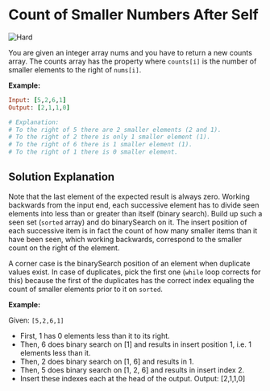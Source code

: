 # Count of Smaller Numbers After Self

![Hard](https://img.shields.io/badge/Difficulty-Hard-red)

You are given an integer array nums and you have to return a new counts array. The counts array has the property where `counts[i]` is the number of smaller elements to the right of `nums[i]`.

**Example:**

```ruby
Input: [5,2,6,1]
Output: [2,1,1,0] 

# Explanation:
# To the right of 5 there are 2 smaller elements (2 and 1).
# To the right of 2 there is only 1 smaller element (1).
# To the right of 6 there is 1 smaller element (1).
# To the right of 1 there is 0 smaller element.
```

## Solution Explanation

Note that the last element of the expected result is always zero. Working backwards from the input end, each successive element has to divide seen elements into less than or greater than itself (binary search). Build up such a seen set (`sorted` array) and do binarySearch on it. The insert position of each successive item is in fact the count of how many smaller items than it have been seen, which working backwards, correspond to the smaller count on the right of the element.

A corner case is the binarySearch position of an element when duplicate values exist. In case of duplicates, pick the first one (`while` loop corrects for this) because the first of the duplicates has the correct index equaling the count of smaller elements prior to it on `sorted`.

**Example:**

Given: `[5,2,6,1]`
* First, 1 has 0 elements less than it to its right.
* Then, 6 does binary search on [1] and results in insert position 1, i.e. 1 elements less than it.
* Then, 2 does binary search on [1, 6] and results in 1.
* Then, 5 does binary search on [1, 2, 6] and results in insert index 2.
* Insert these indexes each at the head of the output.
Output: [2,1,1,0]